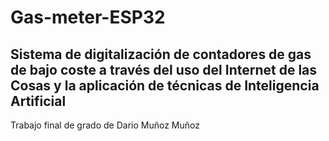 # Gas-meter-ESP32
## Sistema de digitalización de contadores de gas de bajo coste a través del uso del Internet de las Cosas y la aplicación de técnicas de Inteligencia Artificial

Trabajo final de grado de Dario Muñoz Muñoz